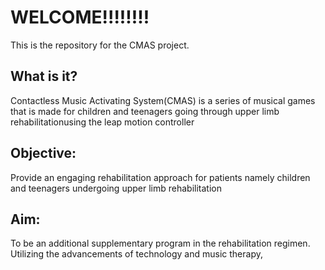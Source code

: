 # WELCOME!!!!!!!!
This is the repository for the CMAS project.

## What is it?
Contactless Music Activating System(CMAS) is a series of musical games that is made for children and teenagers going through upper limb rehabilitationusing the leap motion controller

## Objective:
Provide an engaging rehabilitation approach for patients namely children and teenagers undergoing upper limb rehabilitation
## Aim: 
To be an additional supplementary program in the rehabilitation regimen. Utilizing the advancements of technology and music therapy, 
<!--stackedit_data:
eyJoaXN0b3J5IjpbMzcyMjQ5NzM0LDczMDk5ODExNl19
-->